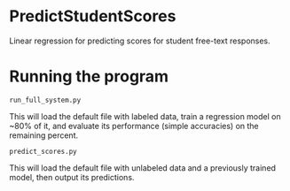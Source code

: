 # PredictStudentScores
Linear regression for predicting scores for student free-text responses.

# Running the program
```
run_full_system.py 
```

This will load the default file with labeled data, train a regression model on ~80% of it, and evaluate its performance (simple accuracies) on the remaining percent.

```
predict_scores.py
```

This will load the default file with unlabeled data and a previously trained model, then output its predictions.
